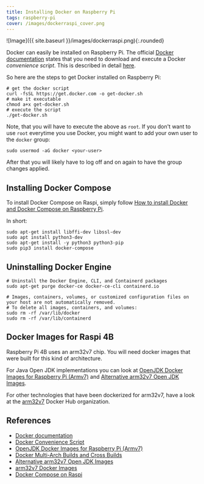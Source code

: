 ```yaml
---
title: Installing Docker on Raspberry Pi
tags: raspberry-pi
cover: /images/dockerraspi_cover.png
---
```


![Image]({{ site.baseurl }}/images/dockerraspi.png){:.rounded}

Docker can easily be installed on Raspberry Pi. The official [Docker documentation](https://docs.docker.com/engine/install/debian/#install-using-the-repository) states that you need to download and execute a Docker _convenience script_. This is described in detail [here](https://docs.docker.com/engine/install/debian/#install-using-the-convenience-script).

So here are the steps to get Docker installed on Raspberry Pi:

```shell
# get the docker script
curl -fsSL https://get.docker.com -o get-docker.sh
# make it executable
chmod a+x get-docker.sh
# execute the script
./get-docker.sh
```
Note, that you will have to execute the above as `root`. 
If you don't want to use `root` everytime you use Docker, you might want to add your own user to the `docker` group:

```shell
sudo usermod -aG docker <your-user>
```
After that you will likely have to log off and on again to have the group changes applied.

## Installing Docker Compose

To install Docker Compose on Raspi, simply follow [How to install Docker and Docker Compose on Raspberry Pi](https://devdojo.com/bobbyiliev/how-to-install-docker-and-docker-compose-on-raspberry-pi).

In short:

```shell
sudo apt-get install libffi-dev libssl-dev
sudo apt install python3-dev
sudo apt-get install -y python3 python3-pip
sudo pip3 install docker-compose
```
## Uninstalling Docker Engine

```shell
# Uninstall the Docker Engine, CLI, and Containerd packages
sudo apt-get purge docker-ce docker-ce-cli containerd.io

# Images, containers, volumes, or customized configuration files on your host are not automatically removed. 
# To delete all images, containers, and volumes:
sudo rm -rf /var/lib/docker
sudo rm -rf /var/lib/containerd
```
## Docker Images for Raspi 4B

Raspberry Pi 4B uses an arm32v7 chip. You will need docker images that were built for this kind of architecture.

For Java Open JDK implementations you can look at [OpenJDK Docker Images for Raspberry Pi (Armv7)](https://hub.docker.com/r/adoptopenjdk/openjdk11/tags?page=1&ordering=last_updated&name=armv7) and [Alternative arm32v7 Open JDK Images](https://hub.docker.com/r/arm32v7/adoptopenjdk).

For other technologies that have been dockerized for arm32v7, have a look at the [arm32v7](https://hub.docker.com/u/arm32v7) Docker Hub organization.
## References
* [Docker documentation](https://docs.docker.com/engine/install/debian/#install-using-the-repository)
* [Docker Convenience Script](https://docs.docker.com/engine/install/debian/#install-using-the-convenience-script)
* [OpenJDK Docker Images for Raspberry Pi (Armv7)](https://hub.docker.com/r/adoptopenjdk/openjdk11/tags?page=1&ordering=last_updated&name=armv7)
* [Docker Multi-Arch Builds and Cross Builds](https://docs.docker.com/docker-for-mac/multi-arch/)
* [Alternative arm32v7 Open JDK Images](https://hub.docker.com/r/arm32v7/adoptopenjdk)
* [arm32v7 Docker Images](https://hub.docker.com/u/arm32v7)
* [Docker Compose on Raspi](https://devdojo.com/bobbyiliev/how-to-install-docker-and-docker-compose-on-raspberry-pi)